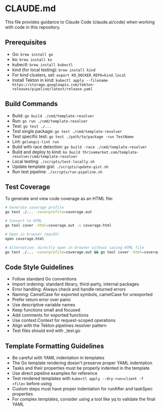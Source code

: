 # CLAUDE.md

This file provides guidance to Claude Code (claude.ai/code) when working with code in this repository.

## Prerequisites
- Go: `brew install go`
- ko: `brew install ko`
- kubectl: `brew install kubectl`
- kind (for local testing): `brew install kind`
- For kind clusters, set: `export KO_DOCKER_REPO=kind.local`
- Install Tekton in kind: `kubectl apply --filename https://storage.googleapis.com/tekton-releases/pipeline/latest/release.yaml`

## Build Commands
- Build: `go build ./cmd/template-resolver`
- Run: `go run ./cmd/template-resolver`
- Test: `go test ./...`
- Test single package: `go test ./cmd/template-resolver`
- Test specific test: `go test ./path/to/package -run TestName`
- Lint: `golangci-lint run`
- Build with race detection: `go build -race ./cmd/template-resolver`
- Build and deploy to kind: `ko build thrivemarket.com/template-resolver/cmd/template-resolver`
- Local testing: `./scripts/test-locally.sh`
- Update template gist: `./scripts/update-gist.sh`
- Run test pipeline: `./scripts/run-pipeline.sh`

## Test Coverage
To generate and view code coverage as an HTML file:

```bash
# Generate coverage profile
go test ./... -coverprofile=coverage.out

# Convert to HTML
go tool cover -html=coverage.out -o coverage.html

# Open in browser (macOS)
open coverage.html

# Alternative: directly open in browser without saving HTML file
go test ./... -coverprofile=coverage.out && go tool cover -html=coverage.out
```

## Code Style Guidelines
- Follow standard Go conventions
- Import ordering: standard library, third-party, internal packages
- Error handling: Always check and handle returned errors
- Naming: CamelCase for exported symbols, camelCase for unexported
- Prefer return error over panic
- Use descriptive variable names
- Keep functions small and focused
- Add comments for exported functions
- Use context.Context for request-scoped operations
- Align with the Tekton pipelines resolver pattern
- Test files should end with _test.go

## Template Formatting Guidelines
- Be careful with YAML indentation in templates
- The Go template rendering doesn't preserve proper YAML indentation
- Tasks and their properties must be properly indented in the template
- Use direct pipeline examples for reference
- Test rendered templates with `kubectl apply --dry-run=client -f <file>` before using
- Custom steps must have proper indentation for runAfter and taskSpec properties
- For complex templates, consider using a tool like yq to validate the final YAML